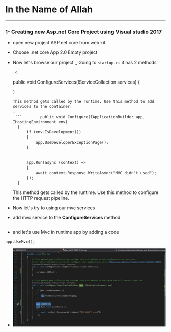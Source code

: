 # In the Name of Allah
---

### 1- Creating new Asp.net Core Project using Visual studio 2017
 - open new project ASP.net core from web kit
 - Choose .net core App 2.0 Empty project
 - Now let's browse our project ,, Going to ``` startup.cs ``` it has 2 methods
   - ```
    public void ConfigureServices(IServiceCollection services)
       {

       }
      ```
    This method gets called by the runtime. Use this method to add services to the container.
   -
       ```        public void Configure(IApplicationBuilder app, IHostingEnvironment env)
        {
            if (env.IsDevelopment())
            {
                app.UseDeveloperExceptionPage();
            }


            app.Run(async (context) =>
            {
                await context.Response.WriteAsync("MVC didn't used");
            });
        }

      ```
    This method gets called by the runtime. Use this method to configure the HTTP request pipeline.
 - Now let's try to using our mvc services
  - add mvc service to the **ConfigureServices**  method
   ``` services.AddMvc();

   ```
  - and let's use Mvc in runtime app by adding a code
  ```
  app.UseMvc();

  ```
   -  ![](1.PNG)
